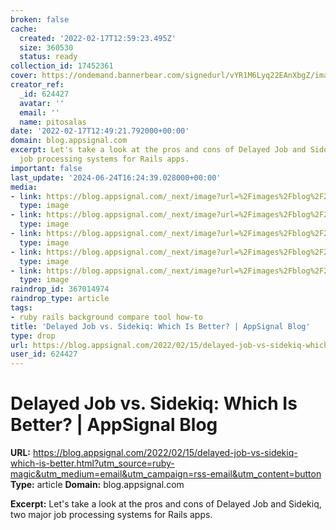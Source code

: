 ```yaml
---
broken: false
cache:
  created: '2022-02-17T12:59:23.495Z'
  size: 360530
  status: ready
collection_id: 17452361
cover: https://ondemand.bannerbear.com/signedurl/vYR1M6Lyq22EAnXbgZ/image.jpg?modifications=W3sibmFtZSI6InRpdGxlIiwidGV4dCI6IkRlbGF5ZWQgSm9iIHZzLiBTaWRla2lxOiBXaGljaCBJcyBCZXR0ZXI_In0seyJuYW1lIjoiaW1hZ2UiLCJpbWFnZV91cmwiOiJodHRwczovL2FwcHNpZ25hbC1uZXh0anMtYmxvZy1jbmRnbXp3aWctYXBwc2lnbmFsLnZlcmNlbC5hcHAvaW1hZ2VzL2Jsb2cvMjAyMi0wMi9zaWRla2lxLnBuZyJ9LHsibmFtZSI6ImNhdGVnb3J5X2xvZ28iLCJpbWFnZV91cmwiOiJodHRwczovL2FwcHNpZ25hbC1uZXh0anMtYmxvZy1jbmRnbXp3aWctYXBwc2lnbmFsLnZlcmNlbC5hcHAvaW1hZ2VzL2xvZ29zL3J1YnktbG9nby5wbmcifV0&s=a8a2b9d8d66e855fa30c7c8e8b3ccdf4c76cae8049d870a5c2c579769d5c7370
creator_ref:
  _id: 624427
  avatar: ''
  email: ''
  name: pitosalas
date: '2022-02-17T12:49:21.792000+00:00'
domain: blog.appsignal.com
excerpt: Let's take a look at the pros and cons of Delayed Job and Sidekiq, two major
  job processing systems for Rails apps.
important: false
last_update: '2024-06-24T16:24:39.028000+00:00'
media:
- link: https://blog.appsignal.com/_next/image?url=%2Fimages%2Fblog%2F2022-02%2Fsidekiq.png&w=1200&q=75
  type: image
- link: https://blog.appsignal.com/_next/image?url=%2Fimages%2Fblog%2F2021-02%2Fac.jpg&w=640&q=75
  type: image
- link: https://blog.appsignal.com/_next/image?url=%2Fimages%2Fblog%2F2020-12%2Fmulti-tenant-rails.jpeg&w=640&q=75
  type: image
- link: https://blog.appsignal.com/_next/image?url=%2Fimages%2Fblog%2F2020-03%2Fhow-to-build-rails-apps-with-multiple-subdomains.jpg&w=640&q=75
  type: image
- link: https://blog.appsignal.com/_next/image?url=%2Fimages%2Fblog%2F2020-01%2FRails-is-Fast-Optimize-Your-View-Performance.jpg&w=640&q=75
  type: image
raindrop_id: 367014974
raindrop_type: article
tags:
- ruby rails background compare tool how-to
title: 'Delayed Job vs. Sidekiq: Which Is Better? | AppSignal Blog'
type: drop
url: https://blog.appsignal.com/2022/02/15/delayed-job-vs-sidekiq-which-is-better.html?utm_source=ruby-magic&utm_medium=email&utm_campaign=rss-email&utm_content=button
user_id: 624427
---
```


# Delayed Job vs. Sidekiq: Which Is Better? | AppSignal Blog

**URL:** https://blog.appsignal.com/2022/02/15/delayed-job-vs-sidekiq-which-is-better.html?utm_source=ruby-magic&utm_medium=email&utm_campaign=rss-email&utm_content=button
**Type:** article
**Domain:** blog.appsignal.com

**Excerpt:** Let's take a look at the pros and cons of Delayed Job and Sidekiq, two major job processing systems for Rails apps.
